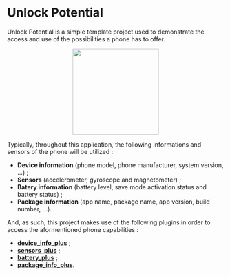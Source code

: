 # Unlock Potential

Unlock Potential is a simple template project used to demonstrate the access and use of the possibilities a phone has to offer.

<div align="center">
  <img src="https://github.com/Myrmillion/unlock_potential/assets/1577282/7000bc9f-fd85-429f-a443-46c64e5f4611" width="200" height="200" />
</div>

Typically, throughout this application, the following informations and sensors of the phone will be utilized :

- **Device information** (phone model, phone manufacturer, system version, ...) ;
- **Sensors** (accelerometer, gyroscope and magnetometer) ;
- **Batery information** (battery level, save mode activation status and battery status) ;
- **Package information** (app name, package name, app version, build number, ...).

And, as such, this project makes use of the following plugins in order to access the aformentioned phone capabilities :

- [**device_info_plus**](https://pub.dev/packages/device_info_plus) ;
- [**sensors_plus**](https://pub.dev/packages/sensors_plus) ;
- [**battery_plus**](https://pub.dev/packages/battery_plus) ;
- [**package_info_plus**](https://pub.dev/packages/package_info_plus).

